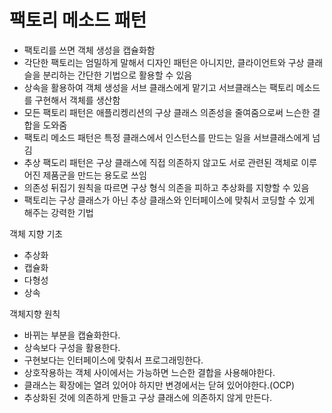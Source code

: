 # 팩토리 메소드 패턴

- 팩토리를 쓰면 객체 생성을 캡슐화함
- 각단한 팩토리는 엄밀하게 말해서 디자인 패턴은 아니지만, 클라이언트와 구상 클래슬을 분리하는 간단한 기법으로 활용할 수 있음
- 상속을 활용하여 객체 생성을 서브 클래스에게 맡기고 서브클래스는 팩토리 메소드를 구현해서 객체를 생산함
- 모든 팩토리 패턴은 애플리켕리션의 구상 클래스 의존성을 줄여줌으로써 느슨한 결합을 도와줌
- 팩토리 메소드 패턴은 특정 클래스에서 인스턴스를 만드는 일을 서브클래스에게 넘김
- 추상 팩도리 패턴은 구상 클래스에 직접 의존하지 않고도 서로 관련된 객체로 이루어진 제품군을 만드는 용도로 쓰임
- 의존성 뒤집기 원칙을 따르면 구상 형식 의존을 피하고 추상화를 지향할 수 있음
- 팩토리는 구상 클래스가 아닌 추상 클래스와 인터페이스에 맞춰서 코딩할 수 있게 해주는 강력한 기법

객체 지향 기초

- 추상화
- 캡슐화
- 다형성
- 상속

객체지향 원칙

- 바뀌는 부분을 캡슐화한다.
- 상속보다 구성을 활용한다.
- 구현보다는 인터페이스에 맞춰서 프로그래밍한다.
- 상호작용하는 객체 사이에서는 가능하면 느슨한 결합을 사용해야한다.
- 클래스는 확장에는 열려 있어야 하지만 변경에서는 닫혀 있어야한다.(OCP)
- 추상화된 것에 의존하게 만들고 구상 클래스에 의존하지 않게 만든다.
